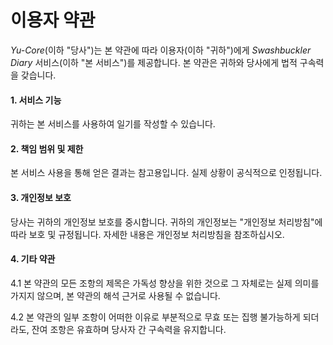 # 이용자 약관

_Yu-Core_(이하 "당사")는 본 약관에 따라 이용자(이하 "귀하")에게 _Swashbuckler Diary_ 서비스(이하 "본 서비스")를 제공합니다. 본 약관은 귀하와 당사에게 법적 구속력을 갖습니다.

#### 1. 서비스 기능
귀하는 본 서비스를 사용하여 일기를 작성할 수 있습니다.

#### 2. 책임 범위 및 제한
본 서비스 사용을 통해 얻은 결과는 참고용입니다. 실제 상황이 공식적으로 인정됩니다.

#### 3. 개인정보 보호
당사는 귀하의 개인정보 보호를 중시합니다. 귀하의 개인정보는 "개인정보 처리방침"에 따라 보호 및 규정됩니다. 자세한 내용은 개인정보 처리방침을 참조하십시오.

#### 4. 기타 약관
4.1 본 약관의 모든 조항의 제목은 가독성 향상을 위한 것으로 그 자체로는 실제 의미를 가지지 않으며, 본 약관의 해석 근거로 사용될 수 없습니다.

4.2 본 약관의 일부 조항이 어떠한 이유로 부분적으로 무효 또는 집행 불가능하게 되더라도, 잔여 조항은 유효하며 당사자 간 구속력을 유지합니다.